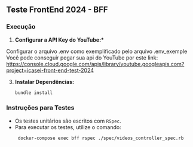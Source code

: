 ## Teste FrontEnd 2024 - BFF

### Execução

1. **Configurar a API Key do YouTube:\***

Configurar o arquivo .env como exemplificado pelo arquivo .env_exemple
Você pode conseguir pegar sua api do YouTube por este link: https://console.cloud.google.com/apis/library/youtube.googleapis.com?project=icasei-front-end-test-2024

3. **Instalar Dependências:**

   ```bash
   bundle install
   ```

### Instruções para Testes

- Os testes unitários são escritos com `RSpec`.
- Para executar os testes, utilize o comando:
  ```bash
   docker-compose exec bff rspec ./spec/videos_controller_spec.rb
  ```
